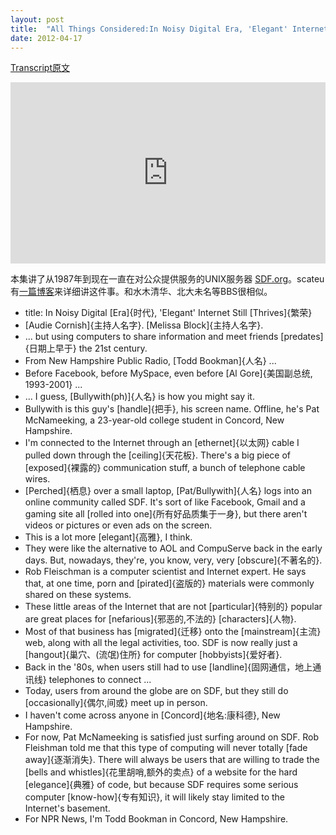 ```yaml
---
layout: post
title:  "All Things Considered:In Noisy Digital Era, 'Elegant' Internet Still Thrives"
date: 2012-04-17
---
```


[Transcript原文](http://www.npr.org/templates/transcript/transcript.php?storyId=150817325)

<iframe src="https://www.npr.org/player/embed/150817325/150827344" width="100%" height="290" frameborder="0" scrolling="no" title="NPR embedded audio player"></iframe>

本集讲了从1987年到现在一直在对公众提供服务的UNIX服务器 [SDF.org](http://sdf.org)。scateu有[一篇博客](http://scateu.me/2016/09/25/sdf-dot-org.html)来详细讲这件事。和水木清华、北大未名等BBS很相似。

 - title:  In Noisy Digital [Era]{时代}, 'Elegant' Internet Still [Thrives]{繁荣}
 - [Audie Cornish]{主持人名字}. [Melissa Block]{主持人名字}. 
 - ... but using computers to share information and meet friends [predates]{日期上早于} the 21st century.
 - From New Hampshire Public Radio, [Todd Bookman]{人名} ...
 - Before Facebook, before MySpace, even before [Al Gore]{美国副总统, 1993-2001} ...
 - ... I guess, [Bullywith(ph)]{人名} is how you might say it.
 - Bullywith is this guy's [handle]{把手}, his screen name. Offline, he's Pat McNameeking, a 23-year-old college student in Concord, New Hampshire.
 - I'm connected to the Internet through an [ethernet]{以太网} cable I pulled down through the [ceiling]{天花板}. There's a big piece of [exposed]{裸露的} communication stuff, a bunch of telephone cable wires. 
 - [Perched]{栖息} over a small laptop, [Pat/Bullywith]{人名} logs into an online community called SDF. It's sort of like Facebook, Gmail and a gaming site all [rolled into one]{所有好品质集于一身}, but there aren't videos or pictures or even ads on the screen.
 - This is a lot more [elegant]{高雅}, I think. 
 - They were like the alternative to AOL and CompuServe back in the early days. But, nowadays, they're, you know, very, very [obscure]{不著名的}.
 - Rob Fleischman is a computer scientist and Internet expert. He says that, at one time, porn and [pirated]{盗版的} materials were commonly shared on these systems.
 - These little areas of the Internet that are not [particular]{特别的} popular are great places for [nefarious]{邪恶的,不法的} [characters]{人物}.
 - Most of that business has [migrated]{迁移} onto the [mainstream]{主流} web, along with all the legal activities, too. SDF is now really just a [hangout]{巢穴、(流氓)住所} for computer [hobbyists]{爱好者}.
 - Back in the '80s, when users still had to use [landline]{固网通信，地上通讯线} telephones to connect ...
 - Today, users from around the globe are on SDF, but they still do [occasionally]{偶尔,间或} meet up in person.
 - I haven't come across anyone in [Concord]{地名:康科德}, New Hampshire. 
 - For now, Pat McNameeking is satisfied just surfing around on SDF. Rob Fleishman told me that this type of computing will never totally [fade away]{逐渐消失}. There will always be users that are willing to trade the [bells and whistles]{花里胡哨,额外的卖点} of a website for the hard [elegance]{典雅} of code, but because SDF requires some serious computer [know-how]{专有知识}, it will likely stay limited to the Internet's basement.
 - For NPR News, I'm Todd Bookman in Concord, New Hampshire.
